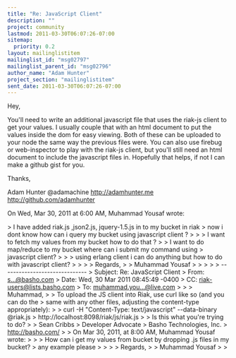 ```yaml
---
title: "Re: JavaScript Client"
description: ""
project: community
lastmod: 2011-03-30T06:07:26-07:00
sitemap:
  priority: 0.2
layout: mailinglistitem
mailinglist_id: "msg02797"
mailinglist_parent_id: "msg02796"
author_name: "Adam Hunter"
project_section: "mailinglistitem"
sent_date: 2011-03-30T06:07:26-07:00
---
```



Hey,

You'll need to write an additional javascript file that uses the riak-js
client to get your values. I usually couple that with an html document to
put the values inside the dom for easy viewing. Both of these can be
uploaded to your node the same way the previous files were. You can also
use firebug or web-inspector to play with the riak-js client, but you'll
still need an html document to include the javascript files in. Hopefully
that helps, if not I can make a github gist for you.

Thanks,

Adam Hunter
@adamachine
http://adamhunter.me
http://github.com/adamhunter

On Wed, Mar 30, 2011 at 6:00 AM, Muhammad Yousaf
wrote:

&gt; I have added riak.js ,json2.js, jquery-1.5.js in to my bucket in riak
&gt; now i dont know how can i query my bucket using javascript client ?
&gt;
&gt;
&gt; I want to fetch my values from my bucket how to do that ?
&gt;
&gt; I want to do map/reduce to my bucket where can i submit my command using
&gt; javascript client?
&gt;
&gt;
&gt; using erlang client i can do anything but how to do with javascript client?
&gt;
&gt;
&gt;
&gt; Regards,
&gt;
&gt; Muhammad Yousaf
&gt;
&gt;
&gt;
&gt;
&gt; ------------------------------
&gt; Subject: Re: JavaScript Client
&gt; From: s...@basho.com
&gt; Date: Wed, 30 Mar 2011 08:45:49 -0400
&gt; CC: riak-users@lists.basho.com
&gt; To: muhammad.you...@live.com
&gt;
&gt;
&gt; Muhammad,
&gt;
&gt; To upload the JS client into Riak, use curl like so (and you can do the
&gt; same with any other files, adjusting the content-type appropriately):
&gt;
&gt; curl -H "Content-Type: text/javascript" --data-binary @riak.js
&gt; http://localhost:8098/riak/js/riak.js
&gt;
&gt; Is this what you're trying to do?
&gt;
&gt; Sean Cribbs 
&gt; Developer Advocate
&gt; Basho Technologies, Inc.
&gt; http://basho.com/
&gt;
&gt; On Mar 30, 2011, at 8:00 AM, Muhammad Yousaf wrote:
&gt;
&gt;
&gt; How can i get my values from bucket by dropping .js files in my bucket?
&gt; any example please
&gt;
&gt;
&gt;
&gt; Regards,
&gt;
&gt; Muhammad Yousaf
&gt;
&gt;
